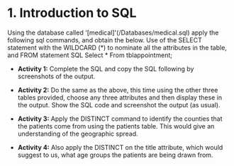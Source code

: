 # 1. Introduction to SQL
Using the database called '[medical]'(/Databases/medical.sql) apply the following sql commands, and obtain the below. Use of the SELECT statement with the WILDCARD (*) to nominate all the attributes in the table, and FROM statement SQL Select * From tblappointment; 
* **Activity 1:** Complete the SQL and copy the SQL following by screenshots of the output.

* **Activity 2:** Do the same as the above, this time using the other three tables provided, choose any three attributes and then display these in the output. Show the SQL code and screenshot the output (as usual).

* **Activity 3:** Apply the DISTINCT command to identify the counties that the patients come from using the patients table. This would give an understanding of the geographic spread.

* **Activity 4:** Also apply the DISTINCT on the title attribute, which would suggest to us, what age groups the patients are being drawn from.
